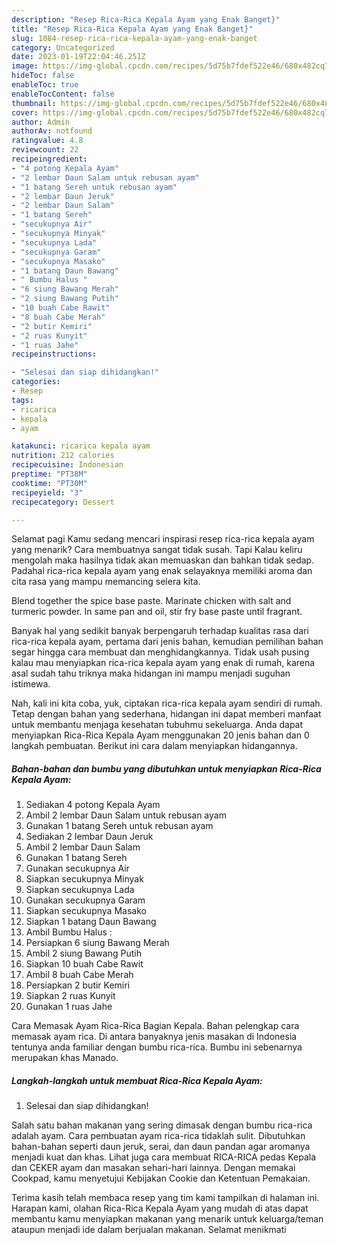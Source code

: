 ```yaml
---
description: "Resep Rica-Rica Kepala Ayam yang Enak Banget}"
title: "Resep Rica-Rica Kepala Ayam yang Enak Banget}"
slug: 1084-resep-rica-rica-kepala-ayam-yang-enak-banget
category: Uncategorized
date: 2023-01-19T22:04:46.251Z
image: https://img-global.cpcdn.com/recipes/5d75b7fdef522e46/680x482cq70/rica-rica-kepala-ayam-foto-resep-utama.jpg
hideToc: false
enableToc: true
enableTocContent: false
thumbnail: https://img-global.cpcdn.com/recipes/5d75b7fdef522e46/680x482cq70/rica-rica-kepala-ayam-foto-resep-utama.jpg
cover: https://img-global.cpcdn.com/recipes/5d75b7fdef522e46/680x482cq70/rica-rica-kepala-ayam-foto-resep-utama.jpg
author: Admin
authorAv: notfound
ratingvalue: 4.8
reviewcount: 22
recipeingredient:
- "4 potong Kepala Ayam"
- "2 lembar Daun Salam untuk rebusan ayam"
- "1 batang Sereh untuk rebusan ayam"
- "2 lembar Daun Jeruk"
- "2 lembar Daun Salam"
- "1 batang Sereh"
- "secukupnya Air"
- "secukupnya Minyak"
- "secukupnya Lada"
- "secukupnya Garam"
- "secukupnya Masako"
- "1 batang Daun Bawang"
- " Bumbu Halus "
- "6 siung Bawang Merah"
- "2 siung Bawang Putih"
- "10 buah Cabe Rawit"
- "8 buah Cabe Merah"
- "2 butir Kemiri"
- "2 ruas Kunyit"
- "1 ruas Jahe"
recipeinstructions:

- "Selesai dan siap dihidangkan!"
categories:
- Resep
tags:
- ricarica
- kepala
- ayam

katakunci: ricarica kepala ayam 
nutrition: 212 calories
recipecuisine: Indonesian
preptime: "PT38M"
cooktime: "PT30M"
recipeyield: "3"
recipecategory: Dessert

---
```



Selamat pagi Kamu sedang mencari inspirasi resep rica-rica kepala ayam yang menarik? Cara membuatnya sangat tidak susah. Tapi Kalau keliru mengolah maka hasilnya tidak akan memuaskan dan bahkan tidak sedap. Padahal rica-rica kepala ayam yang enak selayaknya memiliki aroma dan cita rasa yang mampu memancing selera kita.


Blend together the spice base paste. Marinate chicken with salt and turmeric powder. In same pan and oil, stir fry base paste until fragrant.

Banyak hal yang sedikit banyak berpengaruh terhadap kualitas rasa dari rica-rica kepala ayam, pertama dari jenis bahan, kemudian pemilihan bahan segar hingga cara membuat dan menghidangkannya. Tidak usah pusing kalau mau menyiapkan rica-rica kepala ayam yang enak di rumah, karena asal sudah tahu triknya maka hidangan ini mampu menjadi suguhan istimewa.


Nah, kali ini kita coba, yuk, ciptakan rica-rica kepala ayam sendiri di rumah. Tetap dengan bahan yang sederhana, hidangan ini dapat memberi manfaat untuk membantu menjaga kesehatan tubuhmu sekeluarga. Anda dapat menyiapkan Rica-Rica Kepala Ayam menggunakan 20 jenis bahan dan 0 langkah pembuatan. Berikut ini cara dalam menyiapkan hidangannya.

<!--inarticleads1-->

##### Bahan-bahan dan bumbu yang dibutuhkan untuk menyiapkan Rica-Rica Kepala Ayam:

1. Sediakan 4 potong Kepala Ayam
1. Ambil 2 lembar Daun Salam untuk rebusan ayam
1. Gunakan 1 batang Sereh untuk rebusan ayam
1. Sediakan 2 lembar Daun Jeruk
1. Ambil 2 lembar Daun Salam
1. Gunakan 1 batang Sereh
1. Gunakan secukupnya Air
1. Siapkan secukupnya Minyak
1. Siapkan secukupnya Lada
1. Gunakan secukupnya Garam
1. Siapkan secukupnya Masako
1. Siapkan 1 batang Daun Bawang
1. Ambil  Bumbu Halus :
1. Persiapkan 6 siung Bawang Merah
1. Ambil 2 siung Bawang Putih
1. Siapkan 10 buah Cabe Rawit
1. Ambil 8 buah Cabe Merah
1. Persiapkan 2 butir Kemiri
1. Siapkan 2 ruas Kunyit
1. Gunakan 1 ruas Jahe


Cara Memasak Ayam Rica-Rica Bagian Kepala. Bahan pelengkap cara memasak ayam rica. Di antara banyaknya jenis masakan di Indonesia tentunya anda familiar dengan bumbu rica-rica. Bumbu ini sebenarnya merupakan khas Manado. 

<!--inarticleads2-->

##### Langkah-langkah untuk membuat Rica-Rica Kepala Ayam:


1. Selesai dan siap dihidangkan!

Salah satu bahan makanan yang sering dimasak dengan bumbu rica-rica adalah ayam. Cara pembuatan ayam rica-rica tidaklah sulit. Dibutuhkan bahan-bahan seperti daun jeruk, serai, dan daun pandan agar aromanya menjadi kuat dan khas. Lihat juga cara membuat RICA-RICA pedas Kepala dan CEKER ayam dan masakan sehari-hari lainnya. Dengan memakai Cookpad, kamu menyetujui Kebijakan Cookie dan Ketentuan Pemakaian. 

Terima kasih telah membaca resep yang tim kami tampilkan di halaman ini. Harapan kami, olahan Rica-Rica Kepala Ayam yang mudah di atas dapat membantu kamu menyiapkan makanan yang menarik untuk keluarga/teman ataupun menjadi ide dalam berjualan makanan. Selamat menikmati
